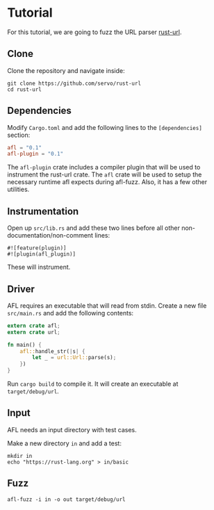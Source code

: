 # Tutorial

For this tutorial, we are going to fuzz the URL parser [rust-url](https://github.com/servo/rust-url).

## Clone

Clone the repository and navigate inside:

```
git clone https://github.com/servo/rust-url
cd rust-url
```

## Dependencies

Modify `Cargo.toml` and add the following lines to the `[dependencies]` section:

```toml
afl = "0.1"
afl-plugin = "0.1"
```

The `afl-plugin` crate includes a compiler plugin that will be used to instrument the rust-url crate. The `afl` crate will be used to setup the necessary runtime afl expects during afl-fuzz. Also, it has a few other utilities.

## Instrumentation

Open up `src/lib.rs` and add these two lines before all other non-documentation/non-comment lines:

```
#![feature(plugin)]
#![plugin(afl_plugin)]
```

These will instrument.

## Driver

AFL requires an executable that will read from stdin. Create a new file `src/main.rs` and add the following contents:

```rust
extern crate afl;
extern crate url;

fn main() {
    afl::handle_str(|s| {
        let _ = url::Url::parse(s);
    })
}
```

Run `cargo build` to compile it. It will create an executable at `target/debug/url`.

## Input

AFL needs an input directory with test cases.

Make a new directory `in` and add a test:

```
mkdir in
echo "https://rust-lang.org" > in/basic
```

## Fuzz

```
afl-fuzz -i in -o out target/debug/url
```
